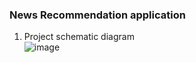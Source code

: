 ### News Recommendation application
1. Project schematic diagram  
    ![image](https://i.imgur.com/F0wSGse.png)

